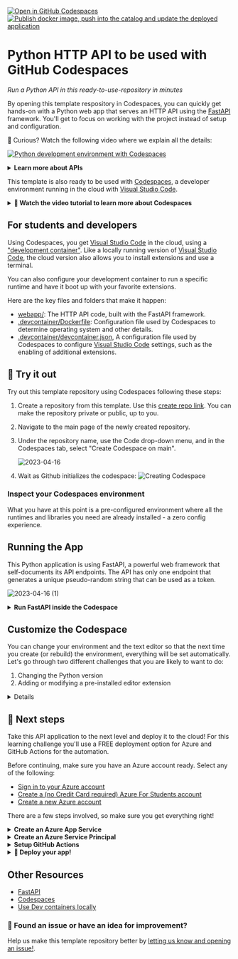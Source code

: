 [![Open in GitHub Codespaces](https://github.com/codespaces/badge.svg)](https://github.com/codespaces/new?hide_repo_select=true&ref=main&repo=574154617)
[![Publish docker image, push into the catalog and update the deployed application](https://github.com/oleksis/napptive-playground-py/actions/workflows/deploy-fastapi.yml/badge.svg)](https://github.com/oleksis/napptive-playground-py/actions/workflows/deploy-fastapi.yml)

# Python HTTP API to be used with GitHub Codespaces

_Run a Python API in this ready-to-use-repository in minutes_

By opening this template respository in Codespaces, you can quickly get hands-on with a Python web app that serves an HTTP API using the [FastAPI](https://fastapi.tiangolo.com/) framework. You'll get to focus on working with the project instead of setup and configuration.

🤔 Curious? Watch the following video where we explain all the details:

[![Python development environment with Codespaces](https://img.youtube.com/vi/_i9Pywj3rSg/0.jpg)](https://youtu.be/_i9Pywj3rSg "Python Development environment with Codespaces")

<details>
   <summary><strong>Learn more about APIs</strong></summary>

   An API (Application Programming Interface) describes a way for two computers to interact.
   An HTTP API allows an Internet-connected computer to send an HTTP request to another Internet-connected computer
    and receive a response. For example, my computer could send a request to
   `http://a-weather-website-api.com/api/city=Los+Angeles` and receive back data like `{"high": 72, "low": 66}`.
   
   HTTP APIs often provide either data or functionality that's unique to a service, like the example API for the weather website. A weather website could provide additional API endpoints for other weather-related functionality, like upcoming forecasts or historical data. Any website can decide to offer an API if it thinks it has helpful functionality to share
   with other computers. In this project, you'll run an HTTP API that generates a random token.
</details>

This template is also ready to be used with [Codespaces](https://github.com/features/codespaces), a developer environment running in the cloud with [Visual Studio Code](https://visualstudio.microsoft.com/?WT.mc_id=academic-77460-alfredodeza).

<details>
   <summary><b>🎥 Watch the video tutorial to learn more about Codespaces</b></summary>

   [![Codespaces Tutorial](https://img.youtube.com/vi/ozuDPmcC1io/0.jpg)](https://aka.ms/CodespacesVideoTutorial "Codespaces Tutorial")
</details>

## For students and developers

Using Codespaces, you get [Visual Studio Code](https://visualstudio.microsoft.com/?WT.mc_id=academic-77460-alfredodeza) in the cloud, using a ["development container"](https://containers.dev/). Like a locally running version of [Visual Studio Code](https://visualstudio.microsoft.com/?WT.mc_id=academic-77460-alfredodeza), the cloud version also allows you to install extensions and use a terminal.

You can also configure your development container to run a specific runtime and have it boot up with your favorite extensions.

Here are the key files and folders that make it happen:

- [webapp/](./.webapp): The HTTP API code, built with the FastAPI framework.
- [.devcontainer/Dockerfile](./.devcontainer/Dockerfile): Configuration file used by Codespaces to determine operating system and other details.
- [.devcontainer/devcontainer.json](./.devcontainer/devcontainer.json), A configuration file used by Codespaces to configure [Visual Studio Code](https://visualstudio.microsoft.com/?WT.mc_id=academic-77460-alfredodeza) settings, such as the enabling of additional extensions. 

## 🧐 Try it out

Try out this template repository using Codespaces following these steps:

1. Create a repository from this template. Use this [create repo link](https://github.com/microsoft/codespaces-project-template-py/generate). You can make the repository private or public, up to you.
1. Navigate to the main page of the newly created repository.
1. Under the repository name, use the Code drop-down menu, and in the Codespaces tab, select "Create Codespace on main".

   ![2023-04-16](https://user-images.githubusercontent.com/113296626/232247622-58c800d4-7e81-40de-983a-7fac270c49b5.png)

1. Wait as Github initializes the codespace:
   ![Creating Codespace](https://github.com/microsoft/codespaces-teaching-template-py/raw/main/images/Codespace_build.png)

### Inspect your Codespaces environment

What you have at this point is a pre-configured environment where all the runtimes and libraries you need are already installed - a zero config experience.

## Running the App

This Python application is using FastAPI, a powerful web framework that self-documents its API endpoints. The API has only one endpoint that generates a unique pseudo-random string that can be used as a token.


![2023-04-16 (1)](https://user-images.githubusercontent.com/113296626/232247759-943b7220-1835-4e1b-9618-65f3c27c36e2.png)


<details>
<summary><b>Run FastAPI inside the Codespace</b></summary>

The API included in this template repository has a single endpoint that generates a token. Get it up and running using the following steps:

1. Open up a terminal window by opening up the command palette (Ctrl-Shift-P or Cmd-Shift-P) and then select "Open new Terminal" command.
1. Run `uvicorn` in the console to start up your API application:

    ```console
    uvicorn --host 0.0.0.0 webapp.main:app --reload
    ```

    You should see output similar to:

    ```output
    INFO:     Uvicorn running on http://127.0.0.1:8000 (Press CTRL+C to quit)
    INFO:     Started reloader process [28720]
    INFO:     Started server process [28722]
    INFO:     Waiting for application startup.
    INFO:     Application startup complete.
    ```

    You'll get a pop-up that says your application is available at port 8000. Click the button to open it in the browser.
1. Once the site loads, click on the _Try it Out_ button or append `/docs` to the URL in the address bar. The automatically generated API documentation should load and look like this:

   ![OpenAPI docs](./images/fast-api.png)

1. Finally, try to interact with the API by sending a request using the self-documented page. Click on the _POST_ button and then on the _Try it Out_ button:

   ![Try a POST request](./images/try-it-out.png)

🔒 Do you see the lock next to the URL of the website in the browser? That indicates the website is being served over a secure HTTPS connection which encrypts the HTTP responses. That's very important whenever an API can receive sensitive data or respond with sensitive data (like a password).

</details>

## Customize the Codespace

You can change your environment and the text editor so that the next time you create (or rebuild) the environment, everything will be set automatically. Let's go through two different challenges that you are likely to want to do:

1. Changing the Python version
1. Adding or modifying a pre-installed editor extension


<details>

### Step 1: Change the Python environment

Let's say you want to change which version of Python is installed. This is something you can control.

Open [.devcontainer/devcontainer.json](./.devcontainer/devcontainer.json) and replace the following section:

```json
"VARIANT": "3.8-bullseye"
```

with the following instruction:

```json
"VARIANT": "3.9-bullseye"
```

This change instructs Codespaces to use Python 3.9 instead of 3.8.

If you make any configuration change in `devcontainer.json`, a box will appear after saving.

![Recreating Codespace](https://github.com/microsoft/codespaces-teaching-template-py/raw/main/images/Codespace_rebuild.png)

Click on rebuild. Wait for your Codespace to rebuild the VS Code environment.

### Step 2: Add an extension

Your environment comes with pre-installed extensions. You can change which extensions your Codespaces environment starts with. Here's how:

1. Open file [.devcontainer/devcontainer.json](./.devcontainer/devcontainer.json) and locate the following JSON element **extensions**:

   ```json
   "extensions": [
    "ms-python.python",
    "ms-python.vscode-pylance"
   ]
   ```

1. Add _"ms-python.black-formatter"_ to the list of extensions. It should end up looking like the following:

   ```json
   "extensions": [
    "ms-python.python",
    "ms-python.vscode-pylance",
    "ms-python.black-formatter"
   ]
   ```

   That string is the unique identifier of [Black Formatter](https://marketplace.visualstudio.com/items?itemName=ms-python.black-formatter&WT.mc_id=academic-77460-alfredodeza), a popular extension for formatting Python code according to best practices. Adding the _"ms-python.black-formatter"_ identifier to the list lets Codespaces know that this extension should be pre-installed upon startup.

   Reminder: When you change any configuration in the JSON file, a box will appear after saving.

   ![Recreating Codespace](https://github.com/microsoft/codespaces-teaching-template-py/raw/main/images/Codespace_rebuild.png)

   Click on rebuild. Wait for your Codespace to rebuild the VS Code environment.

To find the unique identifier of an extension:

- Navigate to the extension's web page, for example [https://marketplace.visualstudio.com/items?itemName=ms-python.black-formatter](https://marketplace.visualstudio.com/items?itemName=ms-python.black-formatter&WT.mc_id=academic-77460-alfredodeza)
- Locate the *Unique Identifier* field under **More info** section on your right side.

</details>

## 🚀 Next steps

Take this API application to the next level and deploy it to the cloud! For this learning challenge you'll use a FREE deployment option for Azure and GitHub Actions for the automation.

Before continuing, make sure you have an Azure account ready. Select any of the following:

- [Sign in to your Azure account](https://azure.microsoft.com/en-US/?WT.mc_id=academic-77460-alfredodeza)
- [Create a (no Credit Card required) Azure For Students account](https://azure.microsoft.com/free/students/?WT.mc_id=academic-77460-alfredodeza)
- [Create a new Azure account](https://azure.microsoft.com/en-US/?WT.mc_id=academic-77460-alfredodeza)

There are a few steps involved, so make sure you get everything right!

<details>
<summary><b>Create an Azure App Service</b></summary>

Now, you are going to set up automatic deployment of the application using Azure plus GitHub actions! However, you first need to configure some Azure services.

1. Open the [Azure Cloud Shell](https://shell.azure.com/?WT.mc_id=academic-77460-alfredodeza).
1. Use the Bash shell (not PowerShell!) for these steps.
1. If it says "You have no storage mounted", select a subscription in your account and click "Create storage". The Cloud Shell uses that storage resource to store data generated during your shell sessions.
1. Create a *Resource Group* which will group together the different Azure resources used for the app:
```
az group create --name demo-fastapi --location "East US"
```
1. You'll see a JSON response with details about the newly created resource, for this command and all the commands that follow.
1. Create the **FREE** *App Service Plan*:
```
az appservice plan create --name "demo-fastapi" --resource-group demo-fastapi --is-linux --sku FREE
```
1. Create a random identifier for a unique webapp name:
```
let "randomIdentifier=$RANDOM*$RANDOM"
```
1. Create the *Web App Service* with a placeholder container using the `randomIdentifier` variable from before:
```
az webapp create --name "demo-fastapi-$randomIdentifier" --resource-group demo-fastapi --plan demo-fastapi --runtime "PYTHON:3.9"
```
1. Head to the Azure portal [App Services list](https://portal.azure.com/#view/HubsExtension/BrowseResource/resourceType/Microsoft.Web%2Fsites) and confirm that your newly created service is listed.

</details>


<details>
<summary><b>Create an Azure Service Principal</b></summary>

Next, create an Azure Service Principal, which is a special type of account that has permissions necessary to authenticate from GitHub to Azure:

1. Find the ID of your Azure Subscription [in the Azure portal](https://portal.azure.com/#view/Microsoft_Azure_Billing/SubscriptionsBlade?WT.mc_id=academic-77460-alfredodeza) or [by following this guide](https://learn.microsoft.com/azure/azure-portal/get-subscription-tenant-id?WT.mc_id=academic-77460-alfredodeza).
1. Create a Service Principal with a "contributor" role that is allowed to make changes to any resources in that subscription. Replace $AZURE_SUBSCRIPTION_ID with the ID you found in step 1 and run this command:

```
az ad sp create-for-rbac  --sdk-auth --name "github-deployer" --role contributor --scopes /subscriptions/$AZURE_SUBSCRIPTION_ID
```

1. Capture the output and add it as a [Github repository secret](/../../settings/secrets/actions/new) with the name `AZURE_CREDENTIALS`. (_If that link doesn't work, make sure you're reading this on your own copy of the repo, not the original template._)

</details>

<details>

<summary><b>Setup GitHub Actions</b></summary>

Now that you have all the Azure resources created, you need to update the GitHub Action workflow file with the name of your webapp.

1. Find your app name. It should look something like `demo-fastapi-97709018` but with a different random number at the end,
and you can find it in the Azure portal or the Cloud Shell commands.
2. Open the [.github/workflows/web_app.yml](/../../edit/main/.github/workflows/web_app.yml) file and update the value of `AZURE_WEBAPP_NAME` to your app name.
3. Commit and push the changes to the Github repository:

```
git add .github/workflows/web_app.yml
git commit -m "Updating workflow file"
git push
```

</details>

<details>
<summary><b>🏃 Deploy your app!</b></summary>

Before continuing, check the following:

1. You've created an Azure Service Principal and saved it as a [repository secret](/../../settings/secrets/) as `AZURE_CREDENTIALS`.
1. You've created an [App Service](https://portal.azure.com/#view/HubsExtension/BrowseResource/resourceType/Microsoft.Web%2Fsites) with a valid name and the site is already available with the default static content.

To deploy:

1. Navigate to [repository actions](/../../actions/workflows/web_app.yml). (_If that link doesn't open the "Build and deploy Python app" workflow, make sure you're reading this on your own copy of the repo._)
3. Select _Run workflow_ and select the green button inside the pop-up to run the workflow.

**Deploying can take a couple of minutes**. Make sure you stream the logs in the Azure Cloud Shell to check the progress:

```
az webapp log tail --name $AZURE_WEBAPP_NAME --resource-group $AZURE_RESOURCE_GROUP
```

4. Once deployment is complete, visit your website at a URL like `http://demo-fastapi-97709018.azurewebsites.net/`,
where the random number is your unique random number. You can find the website URL in the Azure portal or in the deployment logs if you forgot the number.
5. 🎉 Celebrate a successful deployment! You now have a URL that you can share with classmates, friends, and family.

### Destroy resources when complete

You likely don't want to keep this particular website running forever in the cloud, so you should cleanup your Azure resources by destroying the resource group. You can do it in the Azure Cloud Shell by referencing the group name you created initially (`demo-fastapi` in the examples):

```
az group delete --name demo-fastapi
```

### Deployment Troubleshooting

When deploying, you might encounter errors or problems, either on the automation part of it (GitHub Actions) or on the deployment destination (Azure Web Apps).

You can check the logs of the Github Actions workflow by selecting the latest workflow from the _Actions_ tab. Find the first step that has a broken icon next to it, and expand that step to see what went wrong in it.

If running into trouble with the Azure deployment, check logs in the portal or use the following with the Azure CLI:

```
az webapp log tail --name $AZURE_WEBAPP_NAME --resource-group $AZURE_RESOURCE_GROUP
```

Update both variables to match your environment.


</details>

## Other Resources

- [FastAPI](https://fastapi.tiangolo.com/)
- [Codespaces](https://github.com/features/codespaces)
- [Use Dev containers locally](https://github.com/Microsoft/vscode-remote-try-python)

### 🔎 Found an issue or have an idea for improvement? 
Help us make this template repository better by [letting us know and opening an issue!](/../../issues/new).
